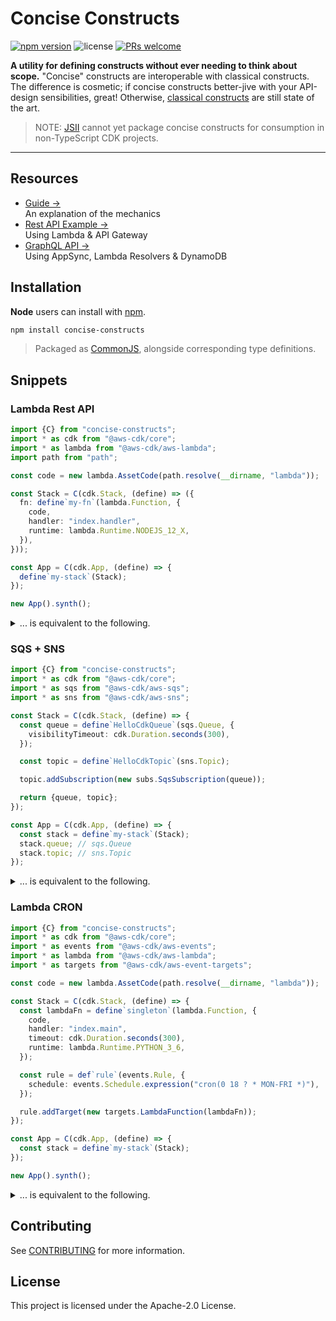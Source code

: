 # Concise Constructs

[![npm version](https://img.shields.io/npm/v/concise-constructs.svg?style=flat-square)](https://badge.fury.io/js/concise-constructs) ![license](https://img.shields.io/npm/l/concise-constructs.svg?style=flat-square) [![PRs welcome](https://img.shields.io/badge/PRs-welcome-brightgreen.svg?style=flat-square)](https://github.com/awslabs/concise-constructs/blob/master/CONTRIBUTING.md#submitting-pull-requests)

**A utility for defining constructs without ever needing to think about scope.** "Concise" constructs are interoperable with classical constructs. The difference is cosmetic; if concise constructs better-jive with your API-design sensibilities, great! Otherwise, [classical constructs](https://github.com/aws/constructs) are still state of the art.

> NOTE: [JSII](https://github.com/aws/jsii) cannot yet package concise constructs for consumption in non-TypeScript CDK projects.

---

## Resources

<!-- - [Video Tutorial &rarr;](#)<br />A friendly end-to-end introduction on YouTube -->

- [Guide &rarr;](docs/guide.md)<br />An explanation of the mechanics
- [Rest API Example &rarr;](examples/rest-api)<br />Using Lambda & API Gateway
- [GraphQL API &rarr;](examples/graphql-api)<br />Using AppSync, Lambda Resolvers & DynamoDB

## Installation

**Node** users can install with [npm](https://www.npmjs.com/package/concise-constructs).

```sh
npm install concise-constructs
```

> Packaged as [CommonJS](http://wiki.commonjs.org/wiki/Modules/1.1), alongside corresponding type definitions.

## Snippets

### Lambda Rest API

```ts
import {C} from "concise-constructs";
import * as cdk from "@aws-cdk/core";
import * as lambda from "@aws-cdk/aws-lambda";
import path from "path";

const code = new lambda.AssetCode(path.resolve(__dirname, "lambda"));

const Stack = C(cdk.Stack, (define) => ({
  fn: define`my-fn`(lambda.Function, {
    code,
    handler: "index.handler",
    runtime: lambda.Runtime.NODEJS_12_X,
  }),
}));

const App = C(cdk.App, (define) => {
  define`my-stack`(Stack);
});

new App().synth();
```

<details closed>
<summary>... is equivalent to the following.</summary>

```ts
import * as cdk from "@aws-cdk/core";
import * as lambda from "@aws-cdk/aws-lambda";
import path from "path";

const code = new lambda.AssetCode(path.resolve(__dirname, "lambda"));

class Stack extends cdk.Stack {
  fn;

  constructor(scope: cdk.App, id: string) {
    super(scope, id);

    this.fn = new lambda.Function(this, "my-fn", {
      code,
      handler: "index.handler",
      runtime: lambda.Runtime.NODEJS_12_X,
    });
  }
}

class App extends cdk.App {
  constructor() {
    super();

    new Stack(this, "my-stack");
  }
}

new App().synth();
```

</details>

### SQS + SNS

```ts
import {C} from "concise-constructs";
import * as cdk from "@aws-cdk/core";
import * as sqs from "@aws-cdk/aws-sqs";
import * as sns from "@aws-cdk/aws-sns";

const Stack = C(cdk.Stack, (define) => {
  const queue = define`HelloCdkQueue`(sqs.Queue, {
    visibilityTimeout: cdk.Duration.seconds(300),
  });

  const topic = define`HelloCdkTopic`(sns.Topic);

  topic.addSubscription(new subs.SqsSubscription(queue));

  return {queue, topic};
});

const App = C(cdk.App, (define) => {
  const stack = define`my-stack`(Stack);
  stack.queue; // sqs.Queue
  stack.topic; // sns.Topic
});
```

<details closed>
<summary>... is equivalent to the following.</summary>

```ts
import * as cdk from "@aws-cdk/core";
import * as sqs from "@aws-cdk/aws-sqs";
import * as sns from "@aws-cdk/aws-sns";

class HelloCdkStack extends cdk.Stack {
  queue;
  topic;

  constructor(scope: cdk.App, id: string) {
    super(scope, id, props);

    this.queue = new sqs.Queue(this, "HelloCdkQueue", {
      visibilityTimeout: cdk.Duration.seconds(300),
    });

    this.topic = new sns.Topic(this, "HelloCdkTopic");

    topic.addSubscription(new subs.SqsSubscription(this.queue));
  }
}

class App extends cdk.App {
  constructor() {
    super();

    const stack = new Stack(this, "my-stack");
    stack.queue; // sqs.Queue
    stack.topic; // sns.Topic
  }
}

new App().synth();
```

</details>

### Lambda CRON

```ts
import {C} from "concise-constructs";
import * as cdk from "@aws-cdk/core";
import * as events from "@aws-cdk/aws-events";
import * as lambda from "@aws-cdk/aws-lambda";
import * as targets from "@aws-cdk/aws-event-targets";

const code = new lambda.AssetCode(path.resolve(__dirname, "lambda"));

const Stack = C(cdk.Stack, (define) => {
  const lambdaFn = define`singleton`(lambda.Function, {
    code,
    handler: "index.main",
    timeout: cdk.Duration.seconds(300),
    runtime: lambda.Runtime.PYTHON_3_6,
  });

  const rule = def`rule`(events.Rule, {
    schedule: events.Schedule.expression("cron(0 18 ? * MON-FRI *)"),
  });

  rule.addTarget(new targets.LambdaFunction(lambdaFn));
});

const App = C(cdk.App, (define) => {
  const stack = define`my-stack`(Stack);
});

new App().synth();
```

<details closed>
<summary>... is equivalent to the following.</summary>

```ts
import * as cdk from "@aws-cdk/core";
import * as events from "@aws-cdk/aws-events";
import * as lambda from "@aws-cdk/aws-lambda";
import * as targets from "@aws-cdk/aws-event-targets";

const code = new lambda.AssetCode(path.resolve(__dirname, "lambda"));

class Stack extends cdk.Stack {
  constructor(scope: cdk.App, id: string) {
    super(scope, id);

    const lambdaFn = new lambda.Function(this, "singleton", {
      code,
      handler: "index.main",
      timeout: cdk.Duration.seconds(300),
      runtime: lambda.Runtime.PYTHON_3_6,
    });

    const rule = new events.Rule(this, "rule", {
      schedule: events.Schedule.expression("cron(0 18 ? * MON-FRI *)"),
    });

    rule.addTarget(new targets.LambdaFunction(lambdaFn));
  }
}

class App extends cdk.App {
  constructor() {
    new Stack(this, "my-stack");
  }
}

new App().synth();
```

</details>

## Contributing

See [CONTRIBUTING](CONTRIBUTING.md#security-issue-notifications) for more information.

## License

This project is licensed under the Apache-2.0 License.
